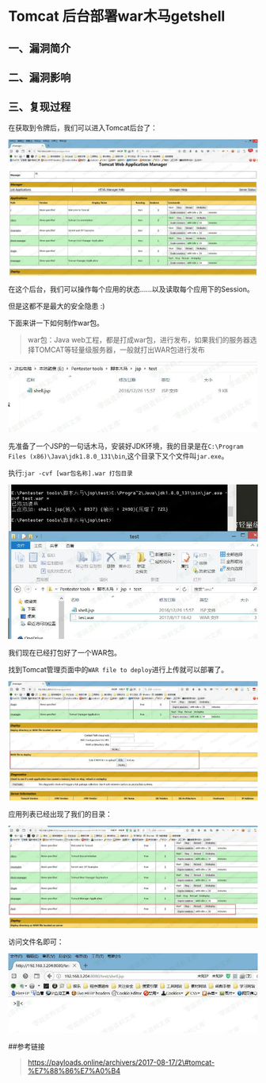 Tomcat 后台部署war木马getshell
==============================

一、漏洞简介
------------

二、漏洞影响
------------

三、复现过程
------------

在获取到令牌后，我们可以进入Tomcat后台了：

![](./.resource/Tomcat后台部署war木马getshell/media/rId24.jpg)

在这个后台，我们可以操作每个应用的状态......以及读取每个应用下的Session。

但是这都不是最大的安全隐患 :)

下面来讲一下如何制作war包。

> war包：Java
> web工程，都是打成war包，进行发布，如果我们的服务器选择TOMCAT等轻量级服务器，一般就打出WAR包进行发布

![](./.resource/Tomcat后台部署war木马getshell/media/rId25.jpg)

先准备了一个JSP的一句话木马，安装好JDK环境，我的目录是在`C:\Program Files (x86)\Java\jdk1.8.0_131\bin`,这个目录下又个文件叫`jar.exe`。

执行:`jar -cvf [war包名称].war 打包目录`

![](./.resource/Tomcat后台部署war木马getshell/media/rId26.jpg)

我们现在已经打包好了一个WAR包。

找到Tomcat管理页面中的`WAR file to deploy`进行上传就可以部署了。

![](./.resource/Tomcat后台部署war木马getshell/media/rId27.jpg)

应用列表已经出现了我们的目录：

![](./.resource/Tomcat后台部署war木马getshell/media/rId28.jpg)

访问文件名即可：

![](./.resource/Tomcat后台部署war木马getshell/media/rId29.jpg)

\#\#参考链接

> https://payloads.online/archivers/2017-08-17/2\#tomcat-%E7%88%86%E7%A0%B4
